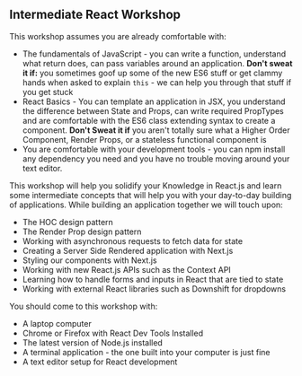 ## Intermediate React Workshop

This workshop assumes you are already comfortable with:

* The fundamentals of JavaScript -  you can write a function, understand what return does, can pass variables around an application.
**Don't sweat it if:** you sometimes goof up some of the new ES6 stuff or get clammy hands when asked to explain `this` - we can help you through that stuff if you get stuck
* React Basics - You can template an application in JSX, you understand the difference between State and Props, can write required PropTypes and are comfortable with the ES6 class extending syntax to create a component.
**Don't Sweat it if** you aren't totally sure what a Higher Order Component, Render Props, or a stateless functional component is
* You are comfortable with your development tools - you can npm install any dependency you need and you have no trouble moving around your text editor.


This workshop will help you solidify your Knowledge in React.js and learn some intermediate concepts that will help you with your day-to-day building of applications. While building an application together we will touch upon:

* The HOC design pattern
* The Render Prop design pattern
* Working with asynchronous requests to fetch data for state
* Creating a Server Side Rendered application with Next.js
* Styling our components with Next.js
* Working with new React.js APIs such as the Context API
* Learning how to handle forms and inputs in React that are tied to state
* Working with external React libraries such as Downshift for dropdowns

You should come to this workshop with:

* A laptop computer
* Chrome or Firefox with React Dev Tools Installed
* The latest version of Node.js installed
* A terminal application - the one built into your computer is just fine
* A text editor setup for React development


